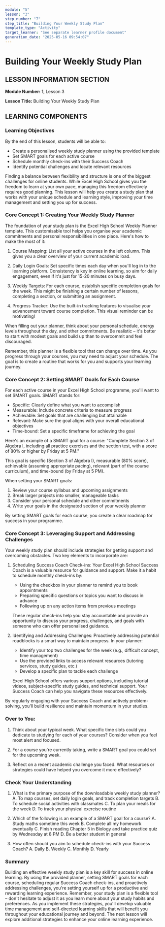 ```yaml
---
module: "5"
lesson: "3"
step_number: "7"
step_title: "Building Your Weekly Study Plan"
template_type: "Activity"
target_learner: "See separate learner profile document"
generation_date: "2025-05-16 09:54:07"
---
```


# Building Your Weekly Study Plan

## LESSON INFORMATION SECTION

**Module Number:** 1, Lesson 3

**Lesson Title:** Building Your Weekly Study Plan

## LEARNING COMPONENTS

### Learning Objectives

By the end of this lesson, students will be able to:

- Create a personalised weekly study planner using the provided template
- Set SMART goals for each active course
- Schedule monthly check-ins with their Success Coach
- Identify potential challenges and locate relevant resources

Finding a balance between flexibility and structure is one of the biggest challenges for online students. While Excel High School gives you the freedom to learn at your own pace, managing this freedom effectively requires good planning. This lesson will help you create a study plan that works with your unique schedule and learning style, improving your time management and setting you up for success.

### Core Concept 1: Creating Your Weekly Study Planner

The foundation of your study plan is the Excel High School Weekly Planner template. This customisable tool helps you organise your academic commitments and personal responsibilities in one place. Here's how to make the most of it:

1. Course Mapping: List all your active courses in the left column. This gives you a clear overview of your current academic load.

2. Daily Login Goals: Set specific times each day when you'll log in to the learning platform. Consistency is key in online learning, so aim for daily engagement, even if it's just for 15-20 minutes on busy days.

3. Weekly Targets: For each course, establish specific completion goals for the week. This might be finishing a certain number of lessons, completing a section, or submitting an assignment.

4. Progress Tracker: Use the built-in tracking features to visualise your advancement toward course completion. This visual reminder can be motivating!

When filling out your planner, think about your personal schedule, energy levels throughout the day, and other commitments. Be realistic – it's better to start with modest goals and build up than to overcommit and feel discouraged.

Remember, this planner is a flexible tool that can change over time. As you progress through your courses, you may need to adjust your schedule. The goal is to create a routine that works for you and supports your learning journey.

### Core Concept 2: Setting SMART Goals for Each Course

For each active course in your Excel High School programme, you'll want to set SMART goals. SMART stands for:

- Specific: Clearly define what you want to accomplish
- Measurable: Include concrete criteria to measure progress
- Achievable: Set goals that are challenging but attainable
- Relevant: Make sure the goal aligns with your overall educational objectives
- Time-bound: Set a specific timeframe for achieving the goal

Here's an example of a SMART goal for a course:
"Complete Section 3 of Algebra I, including all practice exercises and the section test, with a score of 80% or higher by Friday at 5 PM."

This goal is specific (Section 3 of Algebra I), measurable (80% score), achievable (assuming appropriate pacing), relevant (part of the course curriculum), and time-bound (by Friday at 5 PM).

When setting your SMART goals:
1. Review your course syllabus and upcoming assignments
2. Break larger projects into smaller, manageable tasks
3. Consider your personal schedule and other commitments
4. Write your goals in the designated section of your weekly planner

By setting SMART goals for each course, you create a clear roadmap for success in your programme.

### Core Concept 3: Leveraging Support and Addressing Challenges

Your weekly study plan should include strategies for getting support and overcoming obstacles. Two key elements to incorporate are:

1. Scheduling Success Coach Check-ins:
   Your Excel High School Success Coach is a valuable resource for guidance and support. Make it a habit to schedule monthly check-ins by:
   - Using the checkbox in your planner to remind you to book appointments
   - Preparing specific questions or topics you want to discuss in advance
   - Following up on any action items from previous meetings

   These regular check-ins help you stay accountable and provide an opportunity to discuss your progress, challenges, and goals with someone who can offer personalised guidance.

2. Identifying and Addressing Challenges:
   Proactively addressing potential roadblocks is a smart way to maintain progress. In your planner:
   - Identify your top two challenges for the week (e.g., difficult concept, time management)
   - Use the provided links to access relevant resources (tutoring services, study guides, etc.)
   - Develop a specific plan to tackle each challenge

   Excel High School offers various support options, including tutorial videos, subject-specific study guides, and technical support. Your Success Coach can help you navigate these resources effectively.

By regularly engaging with your Success Coach and actively problem-solving, you'll build resilience and maintain momentum in your studies.

### Over to You:

1. Think about your typical week. What specific time slots could you dedicate to studying for each of your courses? Consider when you feel most alert and focused.

2. For a course you're currently taking, write a SMART goal you could set for the upcoming week.

3. Reflect on a recent academic challenge you faced. What resources or strategies could have helped you overcome it more effectively?

### Check Your Understanding

1. What is the primary purpose of the downloadable weekly study planner?
   A. To map courses, set daily login goals, and track completion targets
   B. To schedule social activities with classmates
   C. To plan your meals for the week
   D. To track your physical exercise routine

2. Which of the following is an example of a SMART goal for a course?
   A. Study maths sometime this week
   B. Complete all my homework eventually
   C. Finish reading Chapter 5 in Biology and take practice quiz by Wednesday at 8 PM
   D. Be a better student in general

3. How often should you aim to schedule check-ins with your Success Coach?
   A. Daily
   B. Weekly
   C. Monthly
   D. Yearly

### Summary

Building an effective weekly study plan is a key skill for success in online learning. By using the provided planner, setting SMART goals for each course, scheduling regular Success Coach check-ins, and proactively addressing challenges, you're setting yourself up for a productive and rewarding learning experience. Remember, your study plan is a flexible tool – don't hesitate to adjust it as you learn more about your study habits and preferences. As you implement these strategies, you'll develop valuable time management and self-directed learning skills that will benefit you throughout your educational journey and beyond. The next lesson will explore additional strategies to enhance your online learning experience.